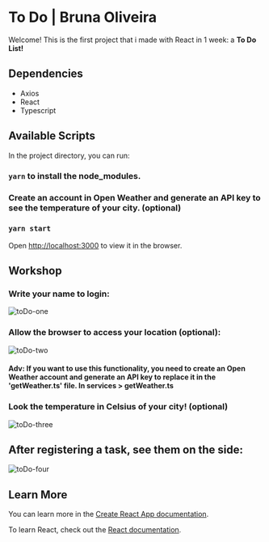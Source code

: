 # To Do | Bruna Oliveira

Welcome! This is the first project that i made with React in 1 week: a **To Do List!**


## Dependencies 
- Axios
- React
- Typescript


## Available Scripts

In the project directory, you can run:

### `yarn` to install the node_modules.

### Create an account in Open Weather and generate an API key to see the temperature of your city. (optional)

### `yarn start`
Open [http://localhost:3000](http://localhost:3000) to view it in the browser.


## Workshop

### Write your name to login:

![toDo-one](https://user-images.githubusercontent.com/95765270/160250554-42f52c1e-45fe-4d5d-aae4-05561302254e.png)


### Allow the browser to access your location (optional):

![toDo-two](https://user-images.githubusercontent.com/95765270/160250560-e5b42a24-b153-44ac-b99c-b7b043910179.png)

#### Adv: If you want to use this functionality, you need to create an Open Weather account and generate an API key to replace it in the 'getWeather.ts' file. In services > getWeather.ts 


### Look the temperature in Celsius of your city! (optional)

![toDo-three](https://user-images.githubusercontent.com/95765270/160250565-356a7259-f952-426b-9813-ba3735bc36e6.png)


## After registering a task, see them on the side: 

![toDo-four](https://user-images.githubusercontent.com/95765270/160250571-fe8f5746-c062-4422-9ef5-886b9c91fb11.png)


## Learn More

You can learn more in the [Create React App documentation](https://facebook.github.io/create-react-app/docs/getting-started).

To learn React, check out the [React documentation](https://reactjs.org/).

